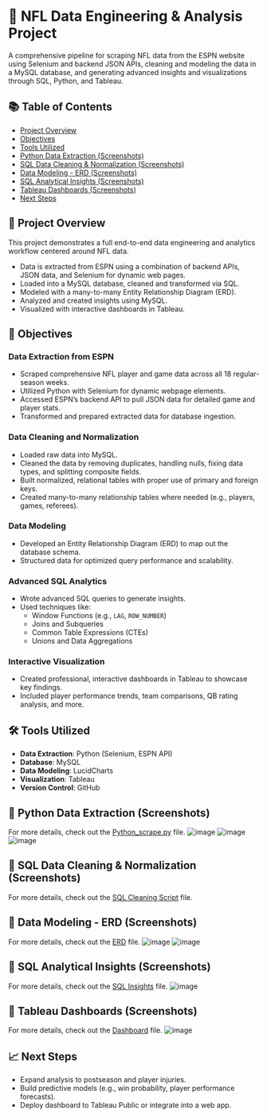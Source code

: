 # 🏈 NFL Data Engineering & Analysis Project
A comprehensive pipeline for scraping NFL data from the ESPN website using Selenium and backend JSON APIs, cleaning and modeling the data in a MySQL database, and generating advanced insights and visualizations through SQL, Python, and Tableau.

## 📚 Table of Contents
- [Project Overview](#-project-overview)
- [Objectives](#-objectives)
- [Tools Utilized](#-tools-utilized)
- [Python Data Extraction (Screenshots)](#-python-data-extraction-screenshots)
- [SQL Data Cleaning & Normalization (Screenshots)](#-sql-data-cleaning--normalization-screenshots)
- [Data Modeling - ERD (Screenshots)](#-data-modeling---erd-screenshots)
- [SQL Analytical Insights (Screenshots)](#-sql-analytical-insights-screenshots)
- [Tableau Dashboards (Screenshots)](#-tableau-dashboards-screenshots)
- [Next Steps](#-next-steps)

## 🚀 Project Overview
This project demonstrates a full end-to-end data engineering and analytics workflow centered around NFL data.

- Data is extracted from ESPN using a combination of backend APIs, JSON data, and Selenium for dynamic web pages.
- Loaded into a MySQL database, cleaned and transformed via SQL.
- Modeled with a many-to-many Entity Relationship Diagram (ERD).
- Analyzed and created insights using MySQL.
- Visualized with interactive dashboards in Tableau.

## 🎯 Objectives

### Data Extraction from ESPN
- Scraped comprehensive NFL player and game data across all 18 regular-season weeks.
- Utilized Python with Selenium for dynamic webpage elements.
- Accessed ESPN’s backend API to pull JSON data for detailed game and player stats.
- Transformed and prepared extracted data for database ingestion.

### Data Cleaning and Normalization
- Loaded raw data into MySQL.
- Cleaned the data by removing duplicates, handling nulls, fixing data types, and splitting composite fields.
- Built normalized, relational tables with proper use of primary and foreign keys.
- Created many-to-many relationship tables where needed (e.g., players, games, referees).

### Data Modeling
- Developed an Entity Relationship Diagram (ERD) to map out the database schema.
- Structured data for optimized query performance and scalability.

### Advanced SQL Analytics
- Wrote advanced SQL queries to generate insights.
- Used techniques like:
  - Window Functions (e.g., `LAG`, `ROW_NUMBER`)
  - Joins and Subqueries
  - Common Table Expressions (CTEs)
  - Unions and Data Aggregations

### Interactive Visualization
- Created professional, interactive dashboards in Tableau to showcase key findings.
- Included player performance trends, team comparisons, QB rating analysis, and more.

## 🛠️ Tools Utilized
- **Data Extraction**: Python (Selenium, ESPN API)
- **Database**: MySQL
- **Data Modeling**: LucidCharts
- **Visualization**: Tableau
- **Version Control**: GitHub

## 📸 Python Data Extraction (Screenshots)
For more details, check out the [Python_scrape.py](https://github.com/MattAtchison/NFL-Portfolio-Project-/blob/main/Python_scrape) file.
![image](https://github.com/user-attachments/assets/252ea083-1f5d-4072-a3e4-e84b117f3299)
![image](https://github.com/user-attachments/assets/f3d6abf7-d834-40a5-87b9-5c30844229fe)
![image](https://github.com/user-attachments/assets/dc9dd879-ea7f-433b-924a-cdd50c84567d)


## 📸 SQL Data Cleaning & Normalization (Screenshots)
For more details, check out the [SQL Cleaning Script](https://github.com/MattAtchison/NFL-Portfolio-Project-/blob/main/SQL%20Cleaning%20Script) file.



## 📸 Data Modeling - ERD (Screenshots)
For more details, check out the [ERD](https://github.com/MattAtchison/NFL-Portfolio-Project-/blob/main/ERD) file.
![image](https://github.com/user-attachments/assets/b9393f53-b47c-4e98-b9cd-4fc36e8badab)
![image](https://github.com/user-attachments/assets/a08c0da6-0e18-4c8f-9e06-7934fe26904d)



## 📸 SQL Analytical Insights (Screenshots)
For more details, check out the [SQL Insights](https://github.com/MattAtchison/NFL-Portfolio-Project-/blob/main/SQL%20Insights) file.
![image](https://github.com/user-attachments/assets/b653663b-87c8-4015-bcec-eeeceff3d2e8)

## 📸 Tableau Dashboards (Screenshots)
For more details, check out the [Dashboard](https://github.com/MattAtchison/NFL-Portfolio-Project-/blob/main/Dashboard) file.
![image](https://github.com/user-attachments/assets/740f5226-4087-4e35-af34-8a2fa6328536)


## 📈 Next Steps
- Expand analysis to postseason and player injuries.
- Build predictive models (e.g., win probability, player performance forecasts).
- Deploy dashboard to Tableau Public or integrate into a web app.




